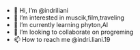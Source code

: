 - 👋 Hi, I’m @indriliani
- 👀 I’m interested in muscik,film,traveling
- 🌱 I’m currently learning phyton,AI
- 💞️ I’m looking to collaborate on progreming
- 📫 How to reach me  @indri.liani.19

<!---
lianiindri/lianiindri is a ✨ special ✨ repository because its `README.md` (this file) appears on your GitHub profile
You can click the Preview link to take a look at your changes.
--->
